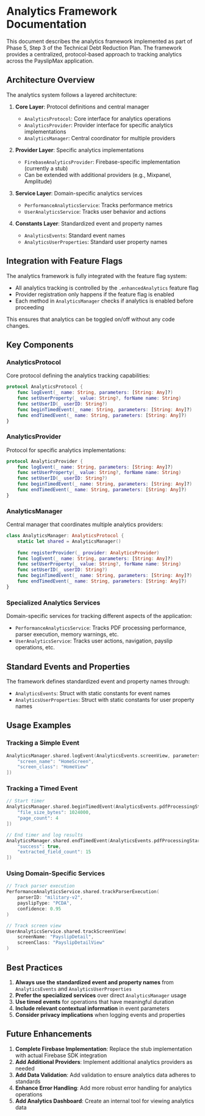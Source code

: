 # Analytics Framework Documentation

This document describes the analytics framework implemented as part of Phase 5, Step 3 of the Technical Debt Reduction Plan. The framework provides a centralized, protocol-based approach to tracking analytics across the PayslipMax application.

## Architecture Overview

The analytics system follows a layered architecture:

1. **Core Layer**: Protocol definitions and central manager
   - `AnalyticsProtocol`: Core interface for analytics operations
   - `AnalyticsProvider`: Provider interface for specific analytics implementations
   - `AnalyticsManager`: Central coordinator for multiple providers

2. **Provider Layer**: Specific analytics implementations
   - `FirebaseAnalyticsProvider`: Firebase-specific implementation (currently a stub)
   - Can be extended with additional providers (e.g., Mixpanel, Amplitude)

3. **Service Layer**: Domain-specific analytics services
   - `PerformanceAnalyticsService`: Tracks performance metrics
   - `UserAnalyticsService`: Tracks user behavior and actions

4. **Constants Layer**: Standardized event and property names
   - `AnalyticsEvents`: Standard event names
   - `AnalyticsUserProperties`: Standard user property names

## Integration with Feature Flags

The analytics framework is fully integrated with the feature flag system:

- All analytics tracking is controlled by the `.enhancedAnalytics` feature flag
- Provider registration only happens if the feature flag is enabled
- Each method in `AnalyticsManager` checks if analytics is enabled before proceeding

This ensures that analytics can be toggled on/off without any code changes.

## Key Components

### AnalyticsProtocol

Core protocol defining the analytics tracking capabilities:

```swift
protocol AnalyticsProtocol {
    func logEvent(_ name: String, parameters: [String: Any]?)
    func setUserProperty(_ value: String?, forName name: String)
    func setUserID(_ userID: String?)
    func beginTimedEvent(_ name: String, parameters: [String: Any]?)
    func endTimedEvent(_ name: String, parameters: [String: Any]?)
}
```

### AnalyticsProvider

Protocol for specific analytics implementations:

```swift
protocol AnalyticsProvider {
    func logEvent(_ name: String, parameters: [String: Any]?)
    func setUserProperty(_ value: String?, forName name: String)
    func setUserID(_ userID: String?)
    func beginTimedEvent(_ name: String, parameters: [String: Any]?)
    func endTimedEvent(_ name: String, parameters: [String: Any]?)
}
```

### AnalyticsManager

Central manager that coordinates multiple analytics providers:

```swift
class AnalyticsManager: AnalyticsProtocol {
    static let shared = AnalyticsManager()
    
    func registerProvider(_ provider: AnalyticsProvider)
    func logEvent(_ name: String, parameters: [String: Any]?)
    func setUserProperty(_ value: String?, forName name: String)
    func setUserID(_ userID: String?)
    func beginTimedEvent(_ name: String, parameters: [String: Any]?)
    func endTimedEvent(_ name: String, parameters: [String: Any]?)
}
```

### Specialized Analytics Services

Domain-specific services for tracking different aspects of the application:

- `PerformanceAnalyticsService`: Tracks PDF processing performance, parser execution, memory warnings, etc.
- `UserAnalyticsService`: Tracks user actions, navigation, payslip operations, etc.

## Standard Events and Properties

The framework defines standardized event and property names through:

- `AnalyticsEvents`: Struct with static constants for event names
- `AnalyticsUserProperties`: Struct with static constants for user property names

## Usage Examples

### Tracking a Simple Event

```swift
AnalyticsManager.shared.logEvent(AnalyticsEvents.screenView, parameters: [
    "screen_name": "HomeScreen",
    "screen_class": "HomeView"
])
```

### Tracking a Timed Event

```swift
// Start timer
AnalyticsManager.shared.beginTimedEvent(AnalyticsEvents.pdfProcessingStarted, parameters: [
    "file_size_bytes": 1024000,
    "page_count": 4
])

// End timer and log results
AnalyticsManager.shared.endTimedEvent(AnalyticsEvents.pdfProcessingStarted, parameters: [
    "success": true,
    "extracted_field_count": 15
])
```

### Using Domain-Specific Services

```swift
// Track parser execution
PerformanceAnalyticsService.shared.trackParserExecution(
    parserID: "military-v2",
    payslipType: "PCDA",
    confidence: 0.95
)

// Track screen view
UserAnalyticsService.shared.trackScreenView(
    screenName: "PayslipDetail",
    screenClass: "PayslipDetailView"
)
```

## Best Practices

1. **Always use the standardized event and property names** from `AnalyticsEvents` and `AnalyticsUserProperties`
2. **Prefer the specialized services** over direct `AnalyticsManager` usage
3. **Use timed events** for operations that have meaningful duration
4. **Include relevant contextual information** in event parameters
5. **Consider privacy implications** when logging events and properties

## Future Enhancements

1. **Complete Firebase Implementation**: Replace the stub implementation with actual Firebase SDK integration
2. **Add Additional Providers**: Implement additional analytics providers as needed
3. **Add Data Validation**: Add validation to ensure analytics data adheres to standards
4. **Enhance Error Handling**: Add more robust error handling for analytics operations
5. **Add Analytics Dashboard**: Create an internal tool for viewing analytics data 